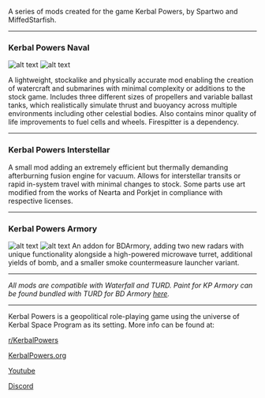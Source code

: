 A series of mods created for the game Kerbal Powers, by Spartwo and MiffedStarfish.

-------------------------------------------------------
### Kerbal Powers Naval

![alt text](https://wiki.kerbalpowers.org/images/1/19/KP_Naval.png)
![alt text](https://i.imgur.com/naYFVSZ.png)

A lightweight, stockalike and physically accurate mod enabling the creation of watercraft and submarines with minimal complexity or additions to the stock game. Includes three different sizes of propellers and variable ballast tanks, which realistically simulate thrust and buoyancy across multiple environments including other celestial bodies. Also contains minor quality of life improvements to fuel cells and wheels. Firespitter is a dependency.

-------------------------------------------------------
### Kerbal Powers Interstellar

A small mod adding an extremely efficient but thermally demanding afterburning fusion engine for vacuum. Allows for interstellar transits or rapid in-system travel with minimal changes to stock.  Some parts use art modified from the works of Nearta and Porkjet in compliance with respective licenses.

-------------------------------------------------------
### Kerbal Powers Armory

![alt text](https://wiki.kerbalpowers.org/images/f/f6/KP_Armory.png)
![alt text](https://i.imgur.com/JKCSl2w.png)
An addon for BDArmory, adding two new radars with unique functionality alongside a high-powered microwave turret, additional yields of bomb, and a smaller smoke countermeasure launcher variant.

-------------------------------------------------------

*All mods are compatible with Waterfall and TURD. Paint for KP Armory can be found bundled with TURD for BD Armory  [here](https://github.com/Spartwo/TURD-BDArmory).*


-------------------------------------------------------

Kerbal Powers is a geopolitical role-playing game using the universe of Kerbal Space Program as its setting. More info can be found at:

[r/KerbalPowers](https://old.reddit.com/r/KerbalPowers/)

[KerbalPowers.org](https://wiki.kerbalpowers.org/)

[Youtube](https://www.youtube.com/@KerbalPowers)

[Discord](https://discord.gg/ujB29GKx3C)
